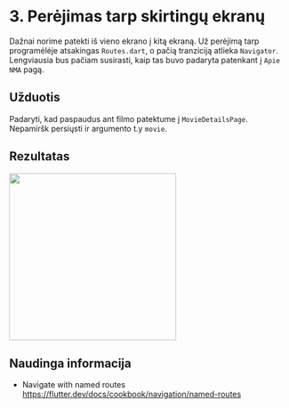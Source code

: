 # 3. Perėjimas tarp skirtingų ekranų

Dažnai norime patekti iš vieno ekrano į kitą ekraną. Už perėjimą tarp programėlėje atsakingas `Routes.dart`, o pačią tranziciją atlieka `Navigator`. Lengviausia bus pačiam susirasti, kaip tas buvo padaryta patenkant į `Apie NMA` pagą.  

## Užduotis
Padaryti, kad paspaudus ant filmo patektume į `MovieDetailsPage`. Nepamiršk persiųsti ir argumento t.y `movie`. 

## Rezultatas

<img src="https://raw.githubusercontent.com/nma-vasara-2020/uzduotys/master/uzduotys/screenshots/3-completed-task.png" width="300">

## Naudinga informacija
- Navigate with named routes
 https://flutter.dev/docs/cookbook/navigation/named-routes